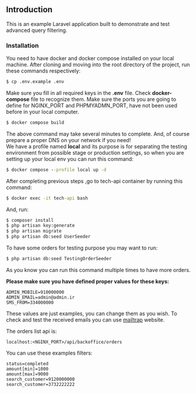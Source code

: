 ## Introduction
This is an example Laravel application built to demonstrate and test advanced query filtering.    
### Installation
You need to have docker and docker compose installed on your local machine.
After cloning and moving into the root directory of the project, run these commands respectively:
```cmd
$ cp .env.example .env
```
Make sure you fill in all required keys in the **.env** file. Check **docker-compose** file to recognize them.
Make sure the ports you are going to define for NGINX_PORT and PHPMYADMN_PORT, have not been used before in your local computer.
```cmd
$ docker compose build
```
The above command may take several minutes to complete. And, of course prepare a proper DNS on your network if you need!   
We have a profile named **local** and its purpose is for separating the testing environment from possible stage or production settings, so when you are setting up your local env you can run this command:
```cmd
$ docker compose --profile local up -d
```
After completing previous steps ,go to tech-api container by running this command:
```cmd
$ docker exec -it tech-api bash
```
And, run:
```cmd
$ composer install
$ php artisan key:generate
$ php artisan migrate
$ php artisan db:seed UserSeeder
```
To have some orders for testing purpose you may want to run: 
```cmd
$ php artisan db:seed TestingOrderSeeder
```
As you know you can run this command multiple times to have more orders.  

**Please make sure you have defined proper values for these keys:**
```
ADMIN_MOBILE=910000000
ADMIN_EMAIL=admin@admin.ir
SMS_FROM=334000000
```
These values are just examples, you can change them as you wish.
To check and test the received emails you can use [mailtrap](https://mailtrap.io/) website.    

The orders list api is:
```
localhost:<NGINX_PORT>/api/backoffice/orders
```
You can use these examples filters:
```
status=completed
amount[min]=1000
amount[max]=9000
search_customer=9120000000
search_customer=3732222222
```
